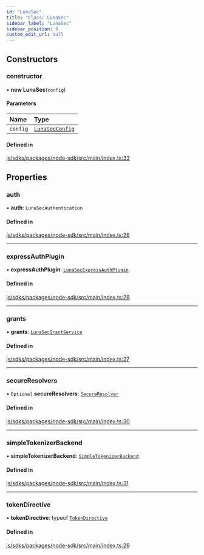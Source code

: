 ```yaml
---
id: "LunaSec"
title: "Class: LunaSec"
sidebar_label: "LunaSec"
sidebar_position: 0
custom_edit_url: null
---
```


## Constructors

### constructor

• **new LunaSec**(`config`)

#### Parameters

| Name | Type |
| :------ | :------ |
| `config` | [`LunaSecConfig`](../interfaces/LunaSecConfig.md) |

#### Defined in

[js/sdks/packages/node-sdk/src/main/index.ts:33](https://github.com/refinery-labs/lunasec-node-monorepo/blob/455e30d/js/sdks/packages/node-sdk/src/main/index.ts#L33)

## Properties

### auth

• **auth**: `LunaSecAuthentication`

#### Defined in

[js/sdks/packages/node-sdk/src/main/index.ts:26](https://github.com/refinery-labs/lunasec-node-monorepo/blob/455e30d/js/sdks/packages/node-sdk/src/main/index.ts#L26)

___

### expressAuthPlugin

• **expressAuthPlugin**: [`LunaSecExpressAuthPlugin`](LunaSecExpressAuthPlugin.md)

#### Defined in

[js/sdks/packages/node-sdk/src/main/index.ts:28](https://github.com/refinery-labs/lunasec-node-monorepo/blob/455e30d/js/sdks/packages/node-sdk/src/main/index.ts#L28)

___

### grants

• **grants**: [`LunaSecGrantService`](LunaSecGrantService.md)

#### Defined in

[js/sdks/packages/node-sdk/src/main/index.ts:27](https://github.com/refinery-labs/lunasec-node-monorepo/blob/455e30d/js/sdks/packages/node-sdk/src/main/index.ts#L27)

___

### secureResolvers

• `Optional` **secureResolvers**: [`SecureResolver`](SecureResolver.md)

#### Defined in

[js/sdks/packages/node-sdk/src/main/index.ts:30](https://github.com/refinery-labs/lunasec-node-monorepo/blob/455e30d/js/sdks/packages/node-sdk/src/main/index.ts#L30)

___

### simpleTokenizerBackend

• **simpleTokenizerBackend**: [`SimpleTokenizerBackend`](SimpleTokenizerBackend.md)

#### Defined in

[js/sdks/packages/node-sdk/src/main/index.ts:31](https://github.com/refinery-labs/lunasec-node-monorepo/blob/455e30d/js/sdks/packages/node-sdk/src/main/index.ts#L31)

___

### tokenDirective

• **tokenDirective**: typeof [`TokenDirective`](TokenDirective.md)

#### Defined in

[js/sdks/packages/node-sdk/src/main/index.ts:29](https://github.com/refinery-labs/lunasec-node-monorepo/blob/455e30d/js/sdks/packages/node-sdk/src/main/index.ts#L29)
